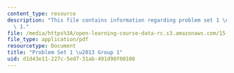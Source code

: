 ```yaml
---
content_type: resource
description: "This file contains information regarding problem set 1 \u2013 group\
  \ 1."
file: /media/https%3A/open-learning-course-data-rc.s3.amazonaws.com/15-053-optimization-methods-in-management-science-spring-2013/d1d43e11227c5ed731ab491d98f00108_MIT15_053S13_ps1-1.pdf
file_type: application/pdf
resourcetype: Document
title: "Problem Set 1 \u2013 Group 1"
uid: d1d43e11-227c-5ed7-31ab-491d98f00108
---
```

